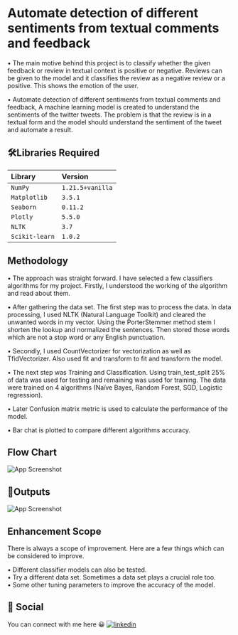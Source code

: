 
# Automate detection of different sentiments from textual comments and feedback

• The main motive behind this project is to classify whether the 
given feedback or review in textual context is positive or negative. 
Reviews can be given to the model and it classifies the review as a 
negative review or a positive. This shows the emotion of the user.

• Automate detection of different sentiments from textual comments 
and feedback, A machine learning model is created to understand the
sentiments of the twitter tweets. The problem is that the review is
in a textual form and the model should understand the sentiment of 
the tweet and automate a result.





## 🛠Libraries Required

| Library   | Version  |
| :-------- | :------- |
| `NumPy` | `1.21.5+vanilla` |
| `Matplotlib` | `3.5.1` |
| `Seaborn` | `0.11.2` |
| `Plotly` | `5.5.0` | 
| `NLTK` | `3.7` |
| `Scikit-learn` | `1.0.2` |






## Methodology
• The approach was straight forward. I have selected a few 
classifiers algorithms for my project. Firstly, I understood the 
working of the algorithm and read about them.

• After gathering the data set. The first step was to process 
the data. In data processing, I used NLTK (Natural Language 
Toolkit) and cleared the unwanted words in my vector. Using the 
PorterStemmer method stem I shorten the lookup and normalized the 
sentences. Then stored those words which are not a stop word or 
any English punctuation.

• Secondly, I used CountVectorizer  for vectorization as well as 
TfidVectorizer. Also used fit and transform to fit and transform 
the model.

• The next step was Training and Classification. Using 
train_test_split 25% of data was used for testing and remaining 
was used for training. The data were trained on 4 algorithms 
(Naïve Bayes, Random Forest, SGD, Logistic regression).

• Later Confusion matrix metric is used to calculate the 
performance of the model.

• Bar chat is plotted to compare different algorithms accuracy.
## Flow Chart

![App Screenshot](https://via.placeholder.com/468x300?text=App+Screenshot+Here)
## 📸Outputs

![App Screenshot](https://via.placeholder.com/468x300?text=App+Screenshot+Here)


## Enhancement Scope 
There is always a scope of improvement. Here are a few things 
which can be considered to improve.

• Different classifier models can also be tested.  
• Try a different data set. Sometimes a data set plays a crucial 
role too.   
• Some other tuning parameters to improve the accuracy of the model.

## 🔗 Social
You can connect with me here 😀
[![linkedin](https://img.shields.io/badge/linkedin-0A66C2?style=for-the-badge&logo=linkedin&logoColor=white)](https://www.linkedin.com/in/ankit-pradhan-052353221/)


